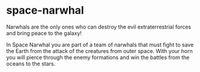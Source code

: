 # space-narwhal

Narwhals are the only ones who can destroy the evil extraterrestrial forces and bring peace to the galaxy!

In Space Narwhal you are part of a team of narwhals that must fight to save the Earth from the attack of the creatures from outer space. With your horn you will pierce through the enemy formations and win the battles from the oceans to the stars.
